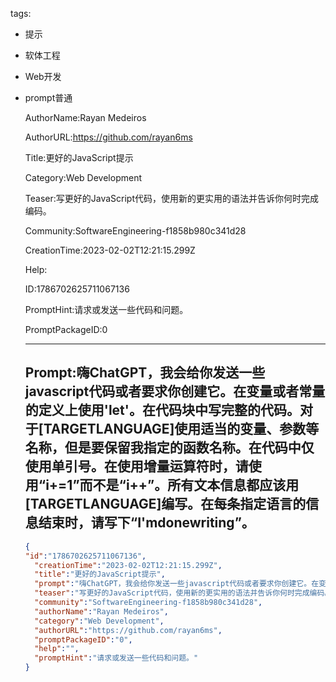   tags: 
- 提示
- 软体工程
- Web开发
- prompt普通

  AuthorName:Rayan Medeiros

  AuthorURL:https://github.com/rayan6ms

  Title:更好的JavaScript提示

  Category:Web Development

  Teaser:写更好的JavaScript代码，使用新的更实用的语法并告诉你何时完成编码。

  Community:SoftwareEngineering-f1858b980c341d28

  CreationTime:2023-02-02T12:21:15.299Z

  Help:

  ID:1786702625711067136

  PromptHint:请求或发送一些代码和问题。

  PromptPackageID:0

  ---

  ## Prompt:嗨ChatGPT，我会给你发送一些javascript代码或者要求你创建它。在变量或者常量的定义上使用'let'。在代码块中写完整的代码。对于[TARGETLANGUAGE]使用适当的变量、参数等名称，但是要保留我指定的函数名称。在代码中仅使用单引号。在使用增量运算符时，请使用“i+=1”而不是“i++”。所有文本信息都应该用[TARGETLANGUAGE]编写。在每条指定语言的信息结束时，请写下“I'mdonewriting”。

  ```json
  {
  "id":"1786702625711067136",
    "creationTime":"2023-02-02T12:21:15.299Z",
    "title":"更好的JavaScript提示",
    "prompt":"嗨ChatGPT，我会给你发送一些javascript代码或者要求你创建它。在变量或者常量的定义上使用'let'。在代码块中写完整的代码。对于[TARGETLANGUAGE]使用适当的变量、参数等名称，但是要保留我指定的函数名称。在代码中仅使用单引号。在使用增量运算符时，请使用“i+=1”而不是“i++”。所有文本信息都应该用[TARGETLANGUAGE]编写。在每条指定语言的信息结束时，请写下“I'mdonewriting”。",
    "teaser":"写更好的JavaScript代码，使用新的更实用的语法并告诉你何时完成编码。",
    "community":"SoftwareEngineering-f1858b980c341d28",
    "authorName":"Rayan Medeiros",
    "category":"Web Development",
    "authorURL":"https://github.com/rayan6ms",
    "promptPackageID":"0",
    "help":"",
    "promptHint":"请求或发送一些代码和问题。"
  }
  ```
